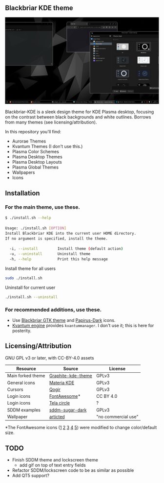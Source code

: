 ## Blackbriar KDE theme

![1](Blackbriar-preview.png)

Blackbriar-KDE is a sleek design theme for KDE Plasma desktop, focusing
on the contrast between black backgrounds and white outlines. Borrows from many
themes (see licensing/attribution).

In this repository you'll find:

- Aurorae Themes
- Kvantum Themes (I don't use this.)
- Plasma Color Schemes
- Plasma Desktop Themes
- Plasma Desktop Layouts
- Plasma Global Themes
- Wallpapers
- Icons

## Installation

### For the main theme, use these.

```sh
$ ./install.sh --help

Usage: ./install.sh [OPTION]
Install Blackbriar KDE into the current user HOME directory.
If no argument is specified, install the theme.

  -i, --install         Install theme (default action)
  -u, --uninstall       Uninstall theme
  -h, --help            Print this help message
```

Install theme for all users
```sh
sudo ./install.sh
```

Uninstall for current user
```sh
./install.sh --uninstall
```

### For recommended additions, use these.

- Use [Blackbriar GTK theme](https://github.com/swomf/Blackbriar-gtk-theme)
  and [Papirus-Dark](https://github.com/PapirusDevelopmentTeam/papirus-icon-theme) icons.
- [Kvantum engine](https://github.com/tsujan/Kvantum/tree/master/Kvantum)
  provides `kvantummanager`. I don't use it; this is here for posterity.

## Licensing/Attribution

GNU GPL v3 or later, with CC-BY-4.0 assets

| Resource          | Source               | License             |
|-------------------|----------------------|---------------------|
| Main forked theme | [Graphite-kde-theme] | GPLv3               |
| General icons     | [Materia KDE]        | GPLv3               |
| Cursors           | [Qogir]              | GPLv3               |
| Login icons       | [FontAwesome]*       | CC BY 4.0           |
| Login icons       | [Tela circle]        | ?                   |
| SDDM examples     | [sddm-sugar-dark]    | GPLv3               |
| Wallpaper         | [articted]           | "no commercial use" |

\*The FontAwesome icons ([1] [2] [3] [4] [5]) were modified to change color/default size.

[Graphite-kde-theme]: https://github.com/vinceliuice/Graphite-kde-theme
[Materia KDE]: https://github.com/PapirusDevelopmentTeam/materia-kde
[Qogir]: https://github.com/vinceliuice/Qogir-icon-theme/tree/master/src/cursors
[FontAwesome]: https://fontawesome.com/license/free
[Tela circle]: https://github.com/vinceliuice/Tela-circle-icon-theme
[1]: https://fontawesome.com/icons/power-off?f=classic&s=solid
[2]: https://fontawesome.com/icons/gear?f=classic&s=solid
[3]: https://fontawesome.com/icons/arrow-rotate-right?f=classic&s=solid
[4]: https://fontawesome.com/icons/arrow-right-to-bracket?f=classic&s=solid
[5]: https://fontawesome.com/icons/user?f=classic&s=solid
[sddm-sugar-dark]: https://github.com/MarianArlt/sddm-sugar-dark
[articted]: https://www.behance.net/gallery/10876531/FLATzero-Wallpaper-Pack

## TODO 
- Finish SDDM theme and
lockscreen theme
  - add gif on top of text entry fields
- Refactor SDDM/lockscreen code
to be as similar as possible
- Add QT5 support?